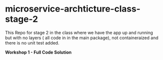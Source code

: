 # microservice-archticture-class-stage-2

This Repo for stage 2 in the class where we have the app up and running but with no layers ( all code in in the main package), not containeraized and there is no unit test added. 

**Workshop 1 - Full Code Solution**
